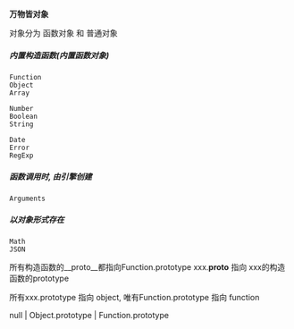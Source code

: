 **万物皆对象**   

对象分为 函数对象 和 普通对象   

##### 内置构造函数(内置函数对象)   
```
Function
Object
Array

Number
Boolean
String

Date
Error
RegExp
```
##### 函数调用时, 由引擎创建   
```
Arguments
```

##### 以对象形式存在   
```
Math
JSON
```

所有构造函数的__proto__都指向Function.prototype
xxx.__proto__ 指向 xxx的构造函数的prototype

所有xxx.prototype 指向 object, 唯有Function.prototype 指向 function


null
|
Object.prototype
|
Function.prototype
